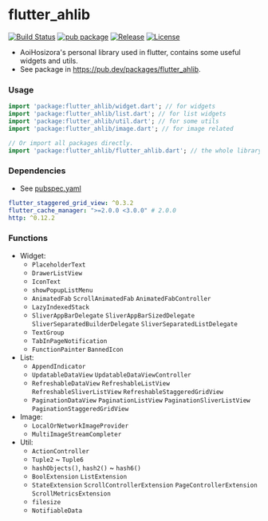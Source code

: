 # flutter_ahlib

[![Build Status](https://travis-ci.com/Aoi-hosizora/flutter_ahlib.svg?branch=master)](https://travis-ci.com/Aoi-hosizora/flutter_ahlib)
[![pub package](https://img.shields.io/pub/v/flutter_ahlib.svg)](https://pub.dev/packages/flutter_ahlib)
[![Release](https://img.shields.io/github/v/release/Aoi-hosizora/flutter_ahlib)](https://github.com/Aoi-hosizora/flutter_ahlib/releases)
[![License](https://img.shields.io/badge/license-mit-blue.svg)](./LICENSE)

+ AoiHosizora's personal library used in flutter, contains some useful widgets and utils.
+ See package in https://pub.dev/packages/flutter_ahlib.

### Usage

```dart
import 'package:flutter_ahlib/widget.dart'; // for widgets
import 'package:flutter_ahlib/list.dart'; // for list widgets
import 'package:flutter_ahlib/util.dart'; // for some utils
import 'package:flutter_ahlib/image.dart'; // for image related

// Or import all packages directly.
import 'package:flutter_ahlib/flutter_ahlib.dart'; // the whole library
```

### Dependencies

+ See [pubspec.yaml](./pubspec.yaml)

```yaml
flutter_staggered_grid_view: ^0.3.2
flutter_cache_manager: ">=2.0.0 <3.0.0" # 2.0.0
http: ^0.12.2
```

### Functions

+ Widget:
    + `PlaceholderText`
    + `DrawerListView`
    + `IconText`
    + `showPopupListMenu`
    + `AnimatedFab` `ScrollAnimatedFab` `AnimatedFabController`
    + `LazyIndexedStack`
    + `SliverAppBarDelegate` `SliverAppBarSizedDelegate` `SliverSeparatedBuilderDelegate` `SliverSeparatedListDelegate`
    + `TextGroup`
    + `TabInPageNotification`
    + `FunctionPainter` `BannedIcon`
+ List:
  + `AppendIndicator`
  + `UpdatableDataView` `UpdatableDataViewController`
  + `RefreshableDataView` `RefreshableListView` `RefreshableSliverListView` `RefreshableStaggeredGridView`
  + `PaginationDataView` `PaginationListView` `PaginationSliverListView` `PaginationStaggeredGridView`
+ Image:
    + `LocalOrNetworkImageProvider`
    + `MultiImageStreamCompleter`
+ Util:
    + `ActionController`
    + `Tuple2` ~ `Tuple6`
    + `hashObjects()`, `hash2()` ~ `hash6()`
    + `BoolExtension` `ListExtension`
    + `StateExtension` `ScrollControllerExtension` `PageControllerExtension` `ScrollMetricsExtension`
    + `filesize`
    + `NotifiableData`
